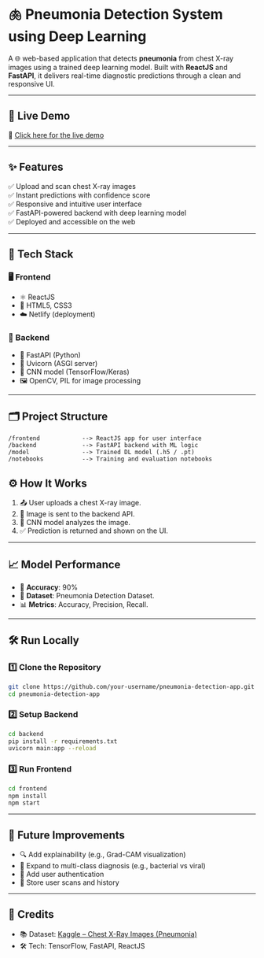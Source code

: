 
# 🫁 Pneumonia Detection System using Deep Learning

A 🌐 web-based application that detects **pneumonia** from chest X-ray images using a trained deep learning model. Built with **ReactJS** and **FastAPI**, it delivers real-time diagnostic predictions through a clean and responsive UI.

---

## 🚀 Live Demo

🔗 [Click here for the live demo](https://pneumoniadetectionsystem.netlify.app/)

---

## ✨ Features

✅ Upload and scan chest X-ray images  
✅ Instant predictions with confidence score  
✅ Responsive and intuitive user interface  
✅ FastAPI-powered backend with deep learning model  
✅ Deployed and accessible on the web

---

## 🧠 Tech Stack

### 🖥️ Frontend
- ⚛️ ReactJS
- 🎨 HTML5, CSS3
- ☁️ Netlify (deployment)

### 🔧 Backend
- 🐍 FastAPI (Python)
- 🚀 Uvicorn (ASGI server)
- 🧠 CNN model (TensorFlow/Keras)
- 🖼️ OpenCV, PIL for image processing

---

## 🗂️ Project Structure

```
/frontend            --> ReactJS app for user interface
/backend             --> FastAPI backend with ML logic
/model               --> Trained DL model (.h5 / .pt)
/notebooks           --> Training and evaluation notebooks
```

## ⚙️ How It Works

1. 📤 User uploads a chest X-ray image.
2. 🔄 Image is sent to the backend API.
3. 🧠 CNN model analyzes the image.
4. ✅ Prediction is returned and shown on the UI.

---

## 📈 Model Performance

- 🎯 **Accuracy**: 90%  
- 🧪 **Dataset**: Pneumonia Detection Dataset.
- 📊 **Metrics**: Accuracy, Precision, Recall.

---

## 🛠️ Run Locally

### 1️⃣ Clone the Repository

```bash
git clone https://github.com/your-username/pneumonia-detection-app.git
cd pneumonia-detection-app
```

### 2️⃣ Setup Backend

```bash
cd backend
pip install -r requirements.txt
uvicorn main:app --reload
```

### 3️⃣ Run Frontend

```bash
cd frontend
npm install
npm start
```

---

## 🌟 Future Improvements

- 🔍 Add explainability (e.g., Grad-CAM visualization)
- 🧬 Expand to multi-class diagnosis (e.g., bacterial vs viral)
- 🔐 Add user authentication
- 💾 Store user scans and history

---

## 🙏 Credits

- 📚 Dataset: [Kaggle – Chest X-Ray Images (Pneumonia)](https://www.kaggle.com/datasets/paultimothymooney/chest-xray-pneumonia)  
- 🛠️ Tech: TensorFlow, FastAPI, ReactJS
